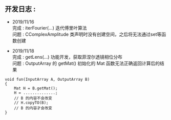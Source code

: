 ﻿## 开发日志 :

- 2019/11/16 <br/>
完成 : iterFourier(...) 迭代傅里叶算法 <br/>
问题 : CComplexAmplitude 类声明时没有创建空间，之后将无法通过set等函数创建

- 2019/11/18 <br/>
完成 : getLens(...) 功能开发，获取菲涅尔透镜相位分布<br/>
问题 : OutputArray 的 getMat() 初始化的 Mat 函数无法正确返回计算后的结果
```
void fun(InputArray A, OutputArray B)
{
    Mat H = B.getMat();
    H = ..............;
    // B 的内容不会改变
    // H.copyTO(B);
    // B 的内容才会改变
}
```
